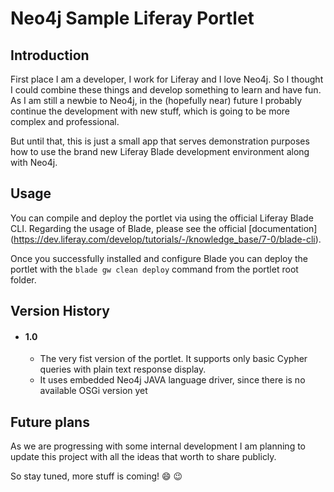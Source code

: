 # Neo4j Sample Liferay Portlet


## Introduction

First place I am a developer, I work for Liferay and I love Neo4j. So I thought I could combine these things and develop something to learn and have fun. As I am still a newbie to Neo4j, in the (hopefully near) future I probably continue the development with new stuff, which is going to be more complex and professional.

But until that, this is just a small app that serves demonstration purposes how to use the brand new Liferay Blade development environment along with Neo4j.


## Usage

You can compile and deploy the portlet via using the official Liferay Blade CLI. Regarding the usage of Blade, please see the official [documentation] (https://dev.liferay.com/develop/tutorials/-/knowledge_base/7-0/blade-cli).

Once you successfully installed and configure Blade you can deploy the portlet with the `blade gw clean deploy` command from the portlet root folder.


## Version History

- #### 1.0

  - The very fist version of the portlet. It supports only basic Cypher queries with plain text response display.
  - It uses embedded Neo4j JAVA language driver, since there is no available OSGi version yet


## Future plans

As we are progressing with some internal development I am planning to update this project with all the ideas that worth to share publicly.
 
So stay tuned, more stuff is coming! :smile: :wink: